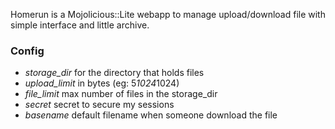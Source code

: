 Homerun is a Mojolicious::Lite webapp to manage upload/download file with simple
interface and little archive.


### Config

- *storage_dir*  for the directory that holds files
- *upload_limit* in bytes (eg: 5*1024*1024)
- *file_limit*   max number of files in the storage_dir
- *secret*       secret to secure my sessions
- *basename*     default filename when someone download the file

